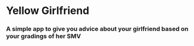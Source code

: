 # Yellow Girlfriend

### A simple app to give you advice about your girlfriend based on your gradings of her **SMV**
